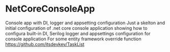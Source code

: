 # NetCoreConsoleApp
Console app with DI, logger and appsetting configuration 
Just a skelton and initial configuration of .net core console application showing how to configura built-in DI, Serilog logger and appsettings configuration for console application
For some entity framework override function https://github.com/itsdevkev/TaskList
